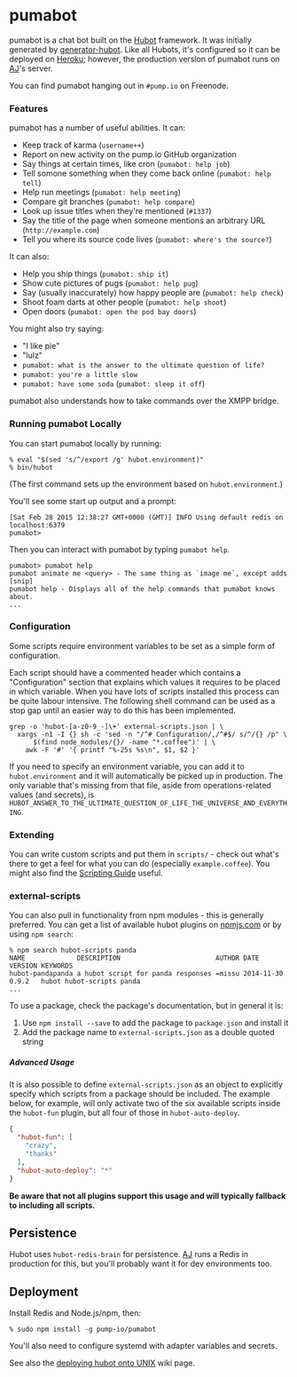 # pumabot

pumabot is a chat bot built on the [Hubot][hubot] framework. It was
initially generated by [generator-hubot][generator-hubot]. Like all
Hubots, it's configured so it can be deployed on [Heroku][heroku];
however, the production version of pumabot runs on [AJ][]'s server.

You can find pumabot hanging out in `#pump.io` on Freenode.

[heroku]: http://www.heroku.com
[hubot]: http://hubot.github.com
[generator-hubot]: https://github.com/github/generator-hubot
[AJ]: https://strugee.net

### Features

pumabot has a number of useful abilities. It can:

* Keep track of karma (`username++`)
* Report on new activity on the pump.io GitHub organization
* Say things at certain times, like cron (`pumabot: help job`)
* Tell somone something when they come back online (`pumabot: help tell`)
* Help run meetings (`pumabot: help meeting`)
* Compare git branches (`pumabot: help compare`)
* Look up issue titles when they're mentioned (`#1337`)
* Say the title of the page when someone mentions an arbitrary URL (`http://example.com`)
* Tell you where its source code lives (`pumabot: where's the source?`)

It can also:

* Help you ship things (`pumabot: ship it`)
* Show cute pictures of pugs (`pumabot: help pug`)
* Say (usually inaccurately) how happy people are (`pumabot: help check`)
* Shoot foam darts at other people (`pumabot: help shoot`)
* Open doors (`pumabot: open the pod bay doors`)

You might also try saying:

* "I like pie"
* "lulz"
* `pumabot: what is the answer to the ultimate question of life?`
* `pumabot: you're a little slow`
* `pumabot: have some soda` (`pumabot: sleep it off`)

pumabot also understands how to take commands over the XMPP bridge.

### Running pumabot Locally

You can start pumabot locally by running:

    % eval "$(sed 's/^/export /g' hubot.environment)"
    % bin/hubot

(The first command sets up the environment based on `hubot.environment`.)

You'll see some start up output and a prompt:

    [Sat Feb 28 2015 12:38:27 GMT+0000 (GMT)] INFO Using default redis on localhost:6379
    pumabot>

Then you can interact with pumabot by typing `pumabot help`.

    pumabot> pumabot help
    pumabot animate me <query> - The same thing as `image me`, except adds [snip]
    pumabot help - Displays all of the help commands that pumabot knows about.
    ...

### Configuration

Some scripts require environment variables to be set as a simple form
of configuration.

Each script should have a commented header which contains a "Configuration"
section that explains which values it requires to be placed in which variable.
When you have lots of scripts installed this process can be quite labour
intensive. The following shell command can be used as a stop gap until an
easier way to do this has been implemented.

    grep -o 'hubot-[a-z0-9_-]\+' external-scripts.json | \
      xargs -n1 -I {} sh -c 'sed -n "/^# Configuration/,/^#$/ s/^/{} /p" \
          $(find node_modules/{}/ -name "*.coffee")' | \
        awk -F '#' '{ printf "%-25s %s\n", $1, $2 }'

If you need to specify an environment variable, you can add it to
`hubot.environment` and it will automatically be picked up in
production. The only variable that's missing from that file, aside
from operations-related values (and secrets), is
`HUBOT_ANSWER_TO_THE_ULTIMATE_QUESTION_OF_LIFE_THE_UNIVERSE_AND_EVERYTHING`.

### Extending

You can write custom scripts and put them in `scripts/` - check out
what's there to get a feel for what you can do (especially
`example.coffee`). You might also find
the [Scripting Guide](scripting-docs) useful.

[scripting-docs]: https://github.com/github/hubot/blob/master/docs/scripting.md

### external-scripts

You can also pull in functionality from npm modules - this is
generally preferred. You can get a list of available hubot plugins
on [npmjs.com][npmjs] or by using `npm search`:

    % npm search hubot-scripts panda
    NAME             DESCRIPTION                        AUTHOR DATE       VERSION KEYWORDS
    hubot-pandapanda a hubot script for panda responses =missu 2014-11-30 0.9.2   hubot hubot-scripts panda
    ...


To use a package, check the package's documentation, but in general it is:

1. Use `npm install --save` to add the package to `package.json` and install it
2. Add the package name to `external-scripts.json` as a double quoted string

##### Advanced Usage

It is also possible to define `external-scripts.json` as an object to
explicitly specify which scripts from a package should be included. The example
below, for example, will only activate two of the six available scripts inside
the `hubot-fun` plugin, but all four of those in `hubot-auto-deploy`.

```json
{
  "hubot-fun": [
    "crazy",
    "thanks"
  ],
  "hubot-auto-deploy": "*"
}
```

**Be aware that not all plugins support this usage and will typically fallback
to including all scripts.**

[npmjs]: https://www.npmjs.com

##  Persistence

Hubot uses `hubot-redis-brain` for persistence. [AJ][] runs a Redis in
production for this, but you'll probably want it for dev environments
too.

## Deployment

Install Redis and Node.js/npm, then:

    % sudo npm install -g pump-io/pumabot

You'll also need to configure systemd with adapter variables and
secrets.

See also the [deploying hubot onto UNIX][deploy-unix] wiki page.

[deploy-unix]: https://github.com/github/hubot/blob/master/docs/deploying/unix.md
